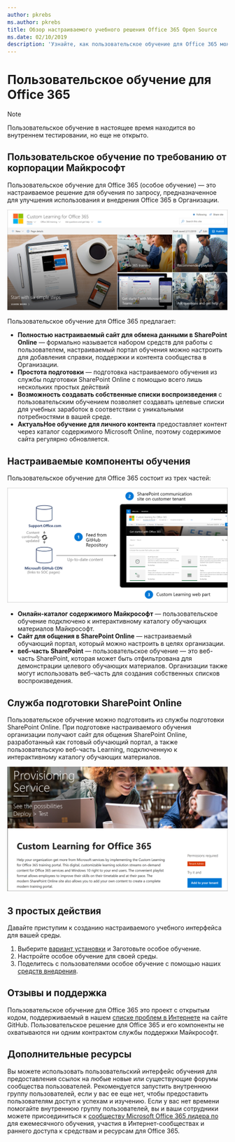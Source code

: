 ```yaml
---
author: pkrebs
ms.author: pkrebs
title: Обзор настраиваемого учебного решения Office 365 Open Source
ms.date: 02/10/2019
description: 'Узнайте, как пользовательское обучение для Office 365 может ускорить использование и внедрение Office 365 в вашей организации. Наши решения включают настраиваемую веб-часть SharePoint Online и современный сайт обучения для общения в SharePoint Online, который легко подготовить к работе с клиентом Office 365.'
---
```


# <a name="custom-learning-for-office-365"></a>Пользовательское обучение для Office 365

> [!NOTE]
> Пользовательское обучение в настоящее время находится во внутреннем тестировании, но еще не открыто. 

## <a name="on-demand-custom-training-from-microsoft"></a>Пользовательское обучение по требованию от корпорации Майкрософт
Пользовательское обучение для Office 365 (особое обучение) — это настраиваемое решение для обучения по запросу, предназначенное для улучшения использования и внедрения Office 365 в Организации. 

![кг-интродуЦинг. png](media/cg-introducing.png)

Пользовательское обучение для Office 365 предлагает:
- **Полностью настраиваемый сайт для обмена данными в SharePoint Online** — формально называется набором средств для работы с пользователем, настраиваемый портал обучения можно настроить для добавления справки, поддержки и контента сообщества в Организации.
- **Простота подготовки** — подготовка настраиваемого обучения из службы подготовки SharePoint Online с помощью всего лишь нескольких простых действий
- **Возможность создавать собственные списки воспроизведения** с пользовательским обучением позволяет создавать целевые списки для учебных заработок в соответствии с уникальными потребностями в вашей среде.
- **АктуальНое обучение для личного контента** предоставляет контент через каталог содержимого Microsoft Online, поэтому содержимое сайта регулярно обновляется.

## <a name="custom-learning-components"></a>Настраиваемые компоненты обучения
Пользовательское обучение для Office 365 состоит из трех частей: 

![кг-ховитворкс. png](media/cg-howitworks.png)

- **Онлайн-каталог содержимого Майкрософт** — пользовательское обучение подключено к интерактивному каталогу обучающих материалов Майкрософт.
- **Сайт для общения в SharePoint Online** — настраиваемый обучающий портал, который можно настроить в целях организации.
- **веб-часть SharePoint** — пользовательское обучение — это веб-часть SharePoint, которая может быть отфильтрована для демонстрации целевого обучающих материалов. Организации также могут использовать веб-часть для создания собственных списков воспроизведения.

## <a name="sharepoint-online-provisioning-service"></a>Служба подготовки SharePoint Online 
Пользовательское обучение можно подготовить из службы подготовки SharePoint Online. При подготовке настраиваемого обучения организации получают сайт для общения SharePoint Online, разработанный как готовый обучающий портал, а также пользовательскую веб-часть Learning, подключенную к интерактивному каталогу обучающих материалов. 

![кг-провисион. png](media/cg-provision.png)

## <a name="3-easy-steps"></a>3 простых действия
Давайте приступим к созданию настраиваемого учебного интерфейса для вашей среды.
1. Выберите [вариант установки](custom_setupoptions.md) и Заготовьте особое обучение.  
2. Настройте особое обучение для своей среды.
3. Поделитесь с пользователями особое обучение с помощью наших [средств внедрения](driveadoption.md).

## <a name="feedback-and-support"></a>Отзывы и поддержка

Пользовательское обучение для Office 365 это проект с открытым кодом, поддерживаемый в нашем [списке проблем в Интернете](https://aka.ms/CustomLearningHelp) на сайте GitHub. Пользовательское решение для Office 365 и его компоненты не охватываются ни одним контрактом службы поддержки Майкрософт.  

## <a name="additional-resources"></a>Дополнительные ресурсы
Вы можете использовать пользовательский интерфейс обучения для предоставления ссылок на любые новые или существующие форумы сообщества пользователей. Рекомендуется запустить внутреннюю группу пользователей, если у вас ее еще нет, чтобы предоставить пользователям доступ к успехам и изучению.  Если у вас нет времени помогайте внутреннюю группу пользователей, вы и ваши сотрудники можете присоединиться к [сообществу Microsoft Office 365 лидера по](https://aka.ms/O365Champions) для ежемесячного обучения, участия в Интернет-сообществах и раннего доступа к средствам и ресурсам для Office 365.